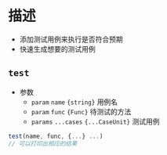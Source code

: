 # 描述

- 添加测试用例来执行是否符合预期
- 快速生成想要的测试用例

## `test`

- 参数
  - `param` `name` `{string}` 用例名
  - `param` `func` `{Func}` 待测试的方法
  - `params` `...cases` `{...CaseUnit}` 测试用例

```ts
test(name, func, {...} ...)
// 可以打印出相应的结果
```
